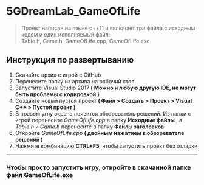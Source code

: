 # 5GDreamLab_GameOfLife
> Проект написан на языке c++11 и включает три файла с исходным кодом и один исполняемый файл:        
> Table.h, Game.h, GameOfLife.cpp, GameOfLife.exe
## Инструкция по развертыванию
1. Скачайте архив с игрой с GitHub
2. Перенесите папку из архива на рабочий стол
3. Запустите Visual Studio 2017 **( Можно и любую другую IDE, но могут быть проблемы с кодировкой )**
4. Создайте новый пустой проект **( Файл > Создать > Проект > Visual C++ > Пустой проект )**
5. В правом углу экрана появится обозреватель решений. Из папки с игрой перенесите *GameOfLife.cpp* в папку **Исходные файлы**
, а *Table.h* и *Game.h* перенесите в папку **Файлы заголовков**
6. Откройте *GameOfLife.cpp* **( двойным нажатием в обозревателе решений )**
7. Нажмите комбинацию **CTRL+F5**, чтобы запустить проект без отладки
***
### Чтобы просто запустить игру, откройте в скачанной папке файл GameOfLife.exe
